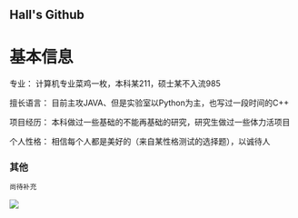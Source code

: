 ## Hall's Github

# 基本信息

专业：				计算机专业菜鸡一枚，本科某211，硕士某不入流985

擅长语言：	 目前主攻JAVA、但是实验室以Python为主，也写过一段时间的C++

项目经历：	 本科做过一些基础的不能再基础的研究，研究生做过一些体力活项目

个人性格：	 相信每个人都是美好的（来自某性格测试的选择题），以诚待人



### 其他

```markdown
尚待补充
```
![](https://github-readme-stats.vercel.app/api?username=yimoxuan)
